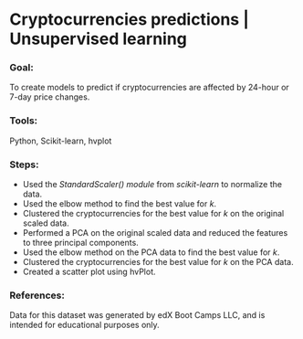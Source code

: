 # Cryptocurrencies predictions | Unsupervised learning
### **Goal**: 
To create models to predict if cryptocurrencies are affected by 24-hour or 7-day price changes.
### **Tools**:
Python, Scikit-learn, hvplot
### **Steps**: 
- Used the *StandardScaler() module* from *scikit-learn* to normalize the data.
- Used the elbow method to find the best value for *k*. 
- Clustered the cryptocurrencies for the best value for *k* on the original scaled data.
- Performed a PCA on the original scaled data and reduced the features to three principal components.
- Used the elbow method on the PCA data to find the best value for *k*.
- Clustered the cryptocurrencies for the best value for *k* on the PCA data.
- Created a scatter plot using hvPlot.
### **References**:
Data for this dataset was generated by edX Boot Camps LLC, and is intended for educational purposes only.

